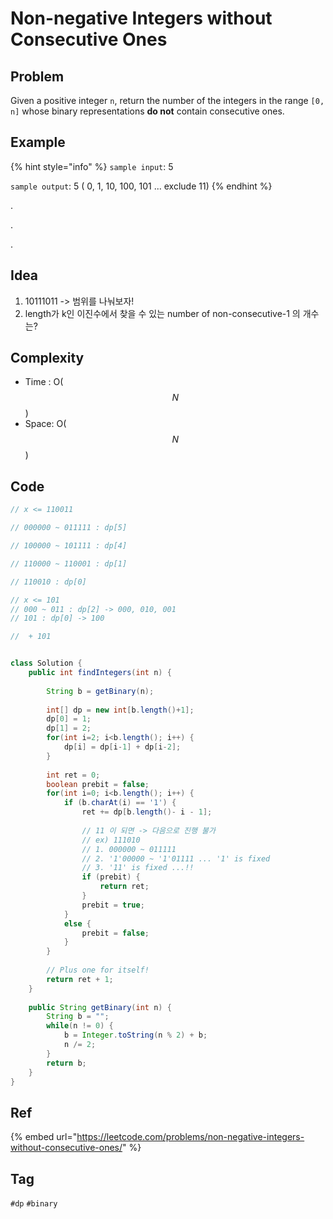 # Non-negative Integers without Consecutive Ones

## Problem

 Given a positive integer `n`, return the number of the integers in the range `[0, n]` whose binary representations **do not** contain consecutive ones.

## Example

{% hint style="info" %}
`sample input`: 5

`sample output`: 5 \( 0, 1, 10, 100, 101 ... exclude 11\)
{% endhint %}



.

.

.



## Idea

1. 10111011 -&gt; 범위를 나눠보자!
2. length가 k인 이진수에서 찾을 수 있는 number of non-consecutive-1 의 개수는?

## Complexity

* Time : O\($$N$$\)
* Space: O\($$N$$\)

## Code 

```java
// x <= 110011

// 000000 ~ 011111 : dp[5]

// 100000 ~ 101111 : dp[4]

// 110000 ~ 110001 : dp[1]

// 110010 : dp[0]

// x <= 101
// 000 ~ 011 : dp[2] -> 000, 010, 001
// 101 : dp[0] -> 100

//  + 101


class Solution {
    public int findIntegers(int n) {
        
        String b = getBinary(n);
        
        int[] dp = new int[b.length()+1];
        dp[0] = 1;
        dp[1] = 2;
        for(int i=2; i<b.length(); i++) {
            dp[i] = dp[i-1] + dp[i-2];   
        }
        
        int ret = 0;
        boolean prebit = false;
        for(int i=0; i<b.length(); i++) {
            if (b.charAt(i) == '1') {
                ret += dp[b.length()- i - 1];
                
                // 11 이 되면 -> 다음으로 진행 불가
                // ex) 111010
                // 1. 000000 ~ 011111
                // 2. '1'00000 ~ '1'01111 ... '1' is fixed
                // 3. '11' is fixed ...!!
                if (prebit) {
                    return ret;
                }
                prebit = true;
            }
            else {
                prebit = false;
            }
        }
        
        // Plus one for itself!
        return ret + 1;
    }
    
    public String getBinary(int n) {
        String b = "";
        while(n != 0) {
            b = Integer.toString(n % 2) + b;
            n /= 2;
        }
        return b;
    }
}
```

## Ref

{% embed url="https://leetcode.com/problems/non-negative-integers-without-consecutive-ones/" %}





## Tag

`#dp` `#binary` 

